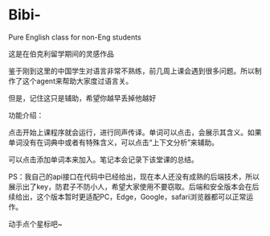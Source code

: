 # Bibi-
Pure English class  for non-Eng students

这是在伯克利留学期间的灵感作品

鉴于刚到这里的中国学生对语言非常不熟练，前几周上课会遇到很多问题。所以制作了这个agent来帮助大家度过语言关。

但是，记住这只是辅助，希望你越早丢掉他越好

功能介绍：

点击开始上课程序就会运行，进行同声传译。单词可以点击，会展示其含义。如果单词没有在词典中或者有特殊含义，可以点击“上下文分析”来辅助。

可以点击添加单词本来加入。笔记本会记录下该堂课的总结。

PS：我自己的api接口在代码中已经给出，现在本人还没有成熟的后端技术，所以展示出了key，防君子不防小人，希望大家使用不要窃取。后端和安全版本会在后续给出，这个版本暂时更适配PC，Edge，Google，safari浏览器都可以正常运作。

动手点个星标吧~
